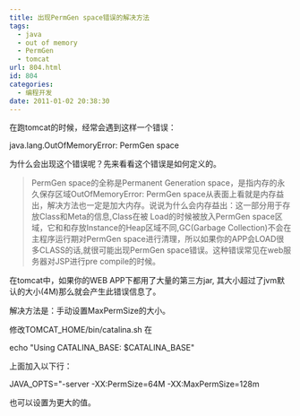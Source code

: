 ```yaml
---
title: 出现PermGen space错误的解决方法
tags:
  - java
  - out of memory
  - PermGen
  - tomcat
url: 804.html
id: 804
categories:
  - 编程开发
date: 2011-01-02 20:38:30
---
```


在跑tomcat的时候，经常会遇到这样一个错误：  

java.lang.OutOfMemoryError: PermGen space  

为什么会出现这个错误呢？先来看看这个错误是如何定义的。  

> PermGen space的全称是Permanent Generation space，是指内存的永久保存区域OutOfMemoryError: PermGen space从表面上看就是内存益出，解决方法也一定是加大内存。说说为什么会内存益出：这一部分用于存放Class和Meta的信息,Class在被 Load的时候被放入PermGen space区域，它和和存放Instance的Heap区域不同,GC(Garbage Collection)不会在主程序运行期对PermGen space进行清理，所以如果你的APP会LOAD很多CLASS的话,就很可能出现PermGen space错误。这种错误常见在web服务器对JSP进行pre compile的时候。

在tomcat中，如果你的WEB APP下都用了大量的第三方jar, 其大小超过了jvm默认的大小(4M)那么就会产生此错误信息了。  

解决方法是：手动设置MaxPermSize的大小。  

修改TOMCAT_HOME/bin/catalina.sh 在

echo "Using CATALINA_BASE:   $CATALINA_BASE"

上面加入以下行：

JAVA_OPTS="-server -XX:PermSize=64M -XX:MaxPermSize=128m

也可以设置为更大的值。